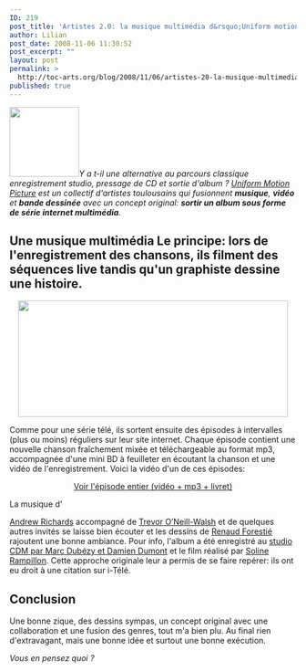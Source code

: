 ```yaml
---
ID: 219
post_title: 'Artistes 2.0: la musique multimédia d&rsquo;Uniform motion pictures'
author: Lilian
post_date: 2008-11-06 11:30:52
post_excerpt: ""
layout: post
permalink: >
  http://toc-arts.org/blog/2008/11/06/artistes-20-la-musique-multimedia-duniform-motion-pictures/
published: true
---
```

<p style="text-align: left;">
  <img class="size-full wp-image-301 alignleft" title="sellingpictureshome" src="http://toc-arts.org/blog/wp-content/uploads/2008/11/sellingpictureshome.png" alt="" width="122" height="122" /><em>Y a t-il une alternative au parcours classique enregistrement studio, pressage de CD et sortie d'album ? <a title="uniform motion picture" href="http://www.uniform-motion-pictures.com/">Uniform Motion Picture</a> est un collectif d'artistes toulousains qui fusionnent <strong>musique</strong>, <strong>vidéo</strong> et <strong>bande dessinée</strong> avec un concept original: <strong>sortir un album sous forme de série internet multimédia</strong>. </em>
</p>

## Une musique multimédia Le principe: lors de l'enregistrement des chansons, ils filment des séquences live tandis qu'un graphiste dessine une histoire. 

<p style="text-align: center;">
  <a href="http://toc-arts.org/blog/wp-content/uploads/2008/11/uniform-motion-pictures.png"><img class="size-full wp-image-302 aligncenter" title="uniform-motion-pictures" src="http://toc-arts.org/blog/wp-content/uploads/2008/11/uniform-motion-pictures.png" alt="" width="474" height="204" /></a>
</p> Comme pour une série télé, ils sortent ensuite des épisodes à intervalles (plus ou moins) réguliers sur leur site internet. Chaque épisode contient une nouvelle chanson fraîchement mixée et téléchargeable au format mp3, accompagnée d'une mini BD à feuilleter en écoutant la chanson et une vidéo de l'enregistrement. Voici la vidéo d'un de ces épisodes: 

<div>
  <strong><a href="http://www.dailymotion.com/swf/k4vcWOmhRXJ0XXG2PD"> </a></strong><em><a href="http://www.dailymotion.com/UniformMotion"></a></em>
</div>

<p style="text-align: center;">
</p>

<p style="text-align: center;">
  <a href="http://www.uniform-motion-pictures.com/track_4_rain-and-soil.html">Voir l'épisode entier (vidéo + mp3 + livret)</a>
</p> La musique d'

[Andrew Richards][1] accompagné de [Trevor O’Neill-Walsh][2] et de quelques autres invités se laisse bien écouter et les dessins de [Renaud Forestié][3] rajoutent une bonne ambiance. Pour info, l'album a été enregistré au [studio CDM par Marc Dubézy et Damien Dumont][4] et le film réalisé par [Soline Rampillon][5]. Cette approche originale leur a permis de se faire repérer: ils ont eu droit à une citation sur i-Télé. <p style="text-align: center;">
</p>

<div>
  <strong><a href="http://www.dailymotion.com/swf/k3lzGEu7OHVPKbFKTH"> </a></strong><em><a href="http://www.dailymotion.com/UniformMotion"></a></em>
</div>

<p style="text-align: center;">
  <h2>
    Conclusion
  </h2> Une bonne zique, des dessins sympas, un concept original avec une collaboration et une fusion des genres, tout m'a bien plu. Au final rien d'extravagant, mais une bonne idée et surtout une bonne exécution. 
  
  <em>Vous en pensez quoi ?</em>
</p>

 [1]: http://www.uniformmotion.net/
 [2]: http://www.myspace.com/beattheknave
 [3]: http://www.reuno.net/
 [4]: http://www.cdmstudio.net/ "studio cdm"
 [5]: http://solinerampillon.wordpress.com/ "soline rampillon"